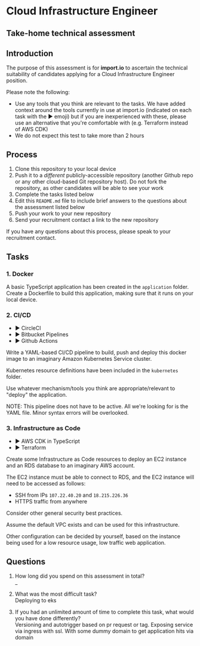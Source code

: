 # Cloud Infrastructure Engineer
## Take-home technical assessment

## Introduction
The purpose of this assessment is for **import.io** to ascertain the technical suitability of candidates applying for a Cloud Infrastructure Engineer position.

Please note the following:

 - Use any tools that you think are relevant to the tasks. We have added context around the tools currently in use at import.io (indicated on each task with the :arrow_forward: emoji) but if you are inexperienced with these, please use an alternative that you're comfortable with (e.g. Terraform instead of AWS CDK)
 - We do not expect this test to take more than 2 hours

## Process

 1. Clone this repository to your local device
 2. Push it to a *different* publicly-accessible repository (another Github repo or any other cloud-based Git repository host). Do not fork the repository, as other candidates will be able to see your work
 3. Complete the tasks listed below
 4. Edit this `README.md` file to include brief answers to the questions about the assessment listed below
 5. Push your work to your new repository
 6. Send your recruitment contact a link to the new repository

If you have any questions about this process, please speak to your recruitment contact.

## Tasks

### 1. Docker
A basic TypeScript application has been created in the `application` folder. Create a Dockerfile to build this application, making sure that it runs on your local device.

### 2. CI/CD
 - :arrow_forward: CircleCI
 - :arrow_forward: Bitbucket Pipelines
 - :arrow_forward: Github Actions

Write a YAML-based CI/CD pipeline to build, push and deploy this docker image to an imaginary Amazon Kubernetes Service cluster.

Kubernetes resource definitions have been included in the `kubernetes` folder.

Use whatever mechanism/tools you think are appropriate/relevant to "deploy" the application.

NOTE: This pipeline does not have to be active. All we're looking for is the YAML file. Minor syntax errors will be overlooked.

### 3. Infrastructure as Code
 - :arrow_forward: AWS CDK in TypeScript
 - :arrow_forward: Terraform

Create some Infrastructure as Code resources to deploy an EC2 instance and an RDS database to an imaginary AWS account.

The EC2 instance must be able to connect to RDS, and the EC2 instance will need to be accessed as follows:
 - SSH from IPs `107.22.40.20` and `18.215.226.36`
 - HTTPS traffic from anywhere

Consider other general security best practices.

Assume the default VPC exists and can be used for this infrastructure.

Other configuration can be decided by yourself, based on the instance being used for a low resource usage, low traffic web application.

## Questions

 1. How long did you spend on this assessment in total?\
 _

 2. What was the most difficult task?\
    Deploying to eks

 3. If you had an unlimited amount of time to complete this task, what would you have done differently?\
    Versioning and autotrigger based on pr request or tag. Exposing service via ingress with ssl. With some dummy domain to get application hits via domain


